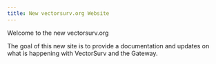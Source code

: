 ```yaml
---
title: New vectorsurv.org Website
---
```


Welcome to the new vectorsurv.org

The goal of this new site is to provide a documentation and updates on what is happening with VectorSurv and the Gateway.
